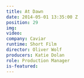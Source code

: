 ```yaml
---
title: At Dawn
date: 2014-05-01 13:35:00 Z
position: 29
img: 
video: 
company: Caviar
runtime: Short Film
director: Oliver Wolf
producers: Katie Dolan
role: Production Manager
is-featured: 
---
```


